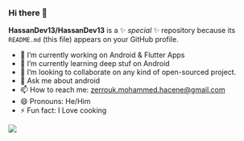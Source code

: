 ### Hi there 👋


**HassanDev13/HassanDev13** is a ✨ _special_ ✨ repository because its `README.md` (this file) appears on your GitHub profile.

- 🔭 I’m currently working on Android & Flutter Apps
- 🌱 I’m currently learning deep stuf on Android
- 👯 I’m looking to collaborate on any kind of open-sourced project.
- 💬 Ask me about android
- 📫 How to reach me: zerrouk.mohammed.hacene@gmail.com
- 😄 Pronouns: He/Him
- ⚡ Fun fact: I Love cooking

<img src="https://github-readme-stats.vercel.app/api?username=HassanDev13&&show_icons=true&title_color=ffffff&icon_color=bb2acf&text_color=daf7dc&bg_color=151515">
